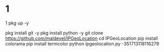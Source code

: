 # 1
1
pkg up -y

pkg install git -y
pkg install python -y
git clone https://github.com/maldevel/IPGeoLocation
cd IPGeoLocation
pip install colorama
pip install termcolor
python ipgeolocation.py -351713118116279 
